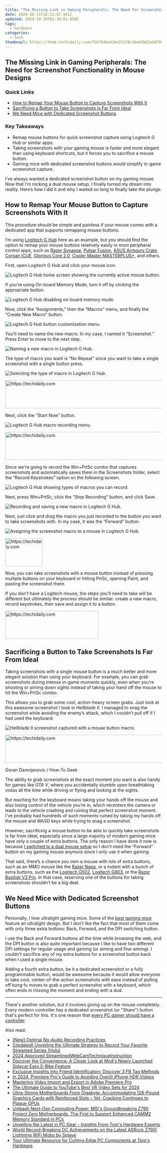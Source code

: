 ```yaml
---
title: "The Missing Link in Gaming Peripherals: The Need for Screenshot Functionality in Mouse Designs"
date: 2024-10-11T16:11:57.941Z
updated: 2024-10-19T02:18:01.850Z
tags:
  - hardware
categories:
  - tech
thumbnail: https://thmb.techidaily.com/f20754be61be25378c16e65b62ab87943c4b43cc2d7005b2adb1f8ded04dff01.jpg
---
```


## The Missing Link in Gaming Peripherals: The Need for Screenshot Functionality in Mouse Designs

### Quick Links

* [How to Remap Your Mouse Button to Capture Screenshots With It](https://pokemon-go-android.techidaily.com/in-2024-unova-stone-pokemon-go-evolution-list-and-how-catch-them-for-realme-11x-5g-drfone-by-drfone-virtual-android/)
* [Sacrificing a Button to Take Screenshots Is Far From Ideal](https://win11-tips.techidaily.com/switchtonightvisioninnotepadwin/)
* [We Need Mice with Dedicated Screenshot Buttons](https://sound-tweaking.techidaily.com/in-2024-top-5-digital-audio-file-organizers-for-seamless-mp3-management/)

### Key Takeaways

* Remap mouse buttons for quick screenshot capture using Logitech G Hub or similar apps.
* Taking screenshots with your gaming mouse is faster and more elegant than using keyboard shortcuts, but it forces you to sacrifice a mouse button.
* Gaming mice with dedicated screenshot buttons would simplify in-game screenshot capture.

 I’ve always wanted a dedicated screenshot button on my gaming mouse. Now that I’m rocking a dual mouse setup, I finally turned my dream into reality. Here’s how I did it and why I waited so long to finally take the plunge.

##  How to Remap Your Mouse Button to Capture Screenshots With It

 This procedure should be simple and painless if your mouse comes with a dedicated app that supports remapping mouse buttons.

 I’m using [Logitech G Hub](https://www.logitechg.com/en-us/innovation/g-hub.html) here as an example, but you should find the option to remap your mouse buttons relatively easily in most peripheral control apps, such as [Razer Synapse](https://razer.a9yw.net/c/156932/642901/10229?subId1=UUhtgUeUpU2004276&subId2=ehtg&u=https%3A%2F%2Fwww.razer.com%2Fsynapse-3), [Pulsar Fusion](https://www.pulsar.gg/pages/download), [ASUS Armoury Crate](https://rog.asus.com/mice-mouse-pads/mice/ambidextrous/rog-harpe-ace-aim-lab-edition-model/helpdesk%5Fdownload/), [Corsair iCUE](https://www.corsair.com/us/en/s/downloads), [Glorious Core 2.0](https://www.gloriousgaming.com/pages/software), [Cooler Master MASTERPLUS+](https://masterplus.coolermaster.com/), and others.

 First, open Logitech G Hub and click your mouse icon.

![Logitech G Hub home screen showing the currently active mouse button.](https://static1.howtogeekimages.com/wordpress/wp-content/uploads/2024/07/how-to-add-a-screenshot-button-to-your-mouse-01.png) 

 If you’re using On-board Memory Mode, turn it off by clicking the appropriate button.

![Logitech G Hub disabling on-board memory mode.](https://static1.howtogeekimages.com/wordpress/wp-content/uploads/2024/07/how-to-add-a-screenshot-button-to-your-mouse-02.png) 

 Now, click the “Assignments,” then the “Macros” menu, and finally the “Create New Macro” button.

![Logitech G Hub button customization menu.](https://static1.howtogeekimages.com/wordpress/wp-content/uploads/2024/07/how-to-add-a-screenshot-button-to-your-mouse-03.png) 

 You'll need to name the new macro. In my case, I named it “Screenshot.” Press Enter to move to the next step.

![Naming a new macro in Logitech G Hub.](https://static1.howtogeekimages.com/wordpress/wp-content/uploads/2024/07/how-to-add-a-screenshot-button-to-your-mouse-04.png) 

 The type of macro you want is “No Repeat” since you want to take a single screenshot with a single button press.

![Selecting the type of macro in Logitech G Hub.](https://static1.howtogeekimages.com/wordpress/wp-content/uploads/2024/07/how-to-add-a-screenshot-button-to-your-mouse-05.png) 

<!-- affiliate ads begin -->
<a href="https://bluettifr.pxf.io/c/5597632/2145082/17095" target="_top" id="2145082">
  <img src="//a.impactradius-go.com/display-ad/17095-2145082" border="0" alt="https://techidaily.com" width="728" height="90"/>
</a>
<img height="0" width="0" src="https://bluettifr.pxf.io/i/5597632/2145082/17095" style="position:absolute;visibility:hidden;" border="0" />
<!-- affiliate ads end -->

 Next, click the “Start Now” button.

![Logitech G Hub macro recording menu.](https://static1.howtogeekimages.com/wordpress/wp-content/uploads/2024/07/how-to-add-a-screenshot-button-to-your-mouse-06.png) 

<!-- affiliate ads begin -->
<a href="https://aligracehair.sjv.io/c/5597632/1915810/19272" target="_top" id="1915810">
  <img src="//a.impactradius-go.com/display-ad/19272-1915810" border="0" alt="https://techidaily.com" width="728" height="90"/>
</a>
<img height="0" width="0" src="https://aligracehair.sjv.io/i/5597632/1915810/19272" style="position:absolute;visibility:hidden;" border="0" />
<!-- affiliate ads end -->

 Since we're going to record the Win+PrtSc combo that captures screenshots and automatically saves them in the Screenshots folder, select the “Record Keystrokes” option on the following screen.

![Logitech G Hub showing types of macros you can record.](https://static1.howtogeekimages.com/wordpress/wp-content/uploads/2024/07/how-to-add-a-screenshot-button-to-your-mouse-07.png) 

 Next, press Win+PrtSc, click the “Stop Recording” button, and click Save.

![Recording and saving a new macro in Logitech G Hub.](https://static1.howtogeekimages.com/wordpress/wp-content/uploads/2024/07/how-to-add-a-screenshot-button-to-your-mouse-08.png) 

 Next, just click and drag the macro you just recorded to the button you want to take screenshots with. In my case, it was the “Forward” button.

![Assigning the screenshot macro to a mouse in Logitech G Hub.](https://static1.howtogeekimages.com/wordpress/wp-content/uploads/2024/07/how-to-add-a-screenshot-button-to-your-mouse-09.png) 

<!-- affiliate ads begin -->
<a href="https://aligracehair.sjv.io/c/5597632/2135406/19272" target="_top" id="2135406">
  <img src="//a.impactradius-go.com/display-ad/19272-2135406" border="0" alt="https://techidaily.com" width="120" height="90"/>
</a>
<img height="0" width="0" src="https://aligracehair.sjv.io/i/5597632/2135406/19272" style="position:absolute;visibility:hidden;" border="0" />
<!-- affiliate ads end -->

 Now, you can take screenshots with a mouse button instead of pressing multiple buttons on your keyboard or hitting PrtSc, opening Paint, and pasting the screenshot there.

 If you don't have a Logitech mouse, the steps you'll need to take will be different but ultimately the process should be similar: create a new macro, record keystrokes, then save and assign it to a button.

<!-- affiliate ads begin -->
<a href="https://aligracehair.sjv.io/c/5597632/1880972/19272" target="_top" id="1880972">
  <img src="//a.impactradius-go.com/display-ad/19272-1880972" border="0" alt="https://techidaily.com" width="300" height="90"/>
</a>
<img height="0" width="0" src="https://aligracehair.sjv.io/i/5597632/1880972/19272" style="position:absolute;visibility:hidden;" border="0" />
<!-- affiliate ads end -->

##  Sacrificing a Button to Take Screenshots Is Far From Ideal

 Taking screenshots with a single mouse button is a much better and more elegant solution than using your keyboard. For example, you can grab screenshots during intense in-game moments quickly, even when you’re shooting or aiming down sights instead of taking your hand off the mouse to hit the Win+PrtSc combo.

 This allows you to grab some cool, action-heavy screen grabs. Just look at this awesome screenshot I took in _Hellblade II_. I managed to snag the screenshot while avoiding the enemy’s attack, which I couldn’t pull off if I had used the keyboard:

![Hellblade II screenshot captured with a mouse button macro.](https://static1.howtogeekimages.com/wordpress/wp-content/uploads/2024/07/screenshot-1319.png) 

<!-- affiliate ads begin -->
<a href="https://review-au.sjv.io/c/5597632/2135315/14409" target="_top" id="2135315">
  <img src="//a.impactradius-go.com/display-ad/14409-2135315" border="0" alt="https://techidaily.com" width="728" height="90"/>
</a>
<img height="0" width="0" src="https://review-au.sjv.io/i/5597632/2135315/14409" style="position:absolute;visibility:hidden;" border="0" />
<!-- affiliate ads end -->

Goran Damnjanovic / How-To Geek

 The ability to grab screenshots at the exact moment you want is also handy for games like _GTA V_, where you accidentally stumble upon breathtaking vistas all the time while driving or flying and looking at the sights.

 But reaching for the keyboard means taking your hands off the mouse and also losing control of the vehicle you’re in, which recenters the camera or leads to the vehicle crashing and ruining that perfect screenshot moment. I've probably had hundreds of such moments ruined by taking my hands off the mouse and WASD keys while trying to snag a screenshot.

 However, sacrificing a mouse button to be able to quickly take screenshots is far from ideal, especially since a large majority of modern gaming mice have only a couple of extra buttons. The only reason I have done it now is because [I switched to a dual mouse setup](https://screen-mirror.techidaily.com/guide-to-mirror-your-itel-s23-to-other-android-devices-drfone-by-drfone-android/) so I don’t need the “Forward” button on my gaming mouse anymore since I only use it when gaming.

 That said, there’s a chance you own a mouse with lots of extra buttons, such as an MMO mouse like the [Razer Naga](https://razer.a9yw.net/c/156932/642901/10229?subId1=UUhtgUeUpU2004276&subId2=ehtg&u=https%3A%2F%2Fwww.razer.com%2Fpc%2Fgaming-mice%2Fnaga-line), or a rodent with a bunch of extra buttons, such as the [Logitech G502](https://some-skills.techidaily.com/master-iphone-cams-with-these-hacks-for-2024/), [Logitech G903](https://www.logitechg.com/en-us/products/gaming-mice/g903-hero-wireless-gaming-mouse.910-005670.html), or the [Razer Basilisk V3 Pro](https://razer.a9yw.net/c/156932/642901/10229?subId1=UUhtgUeUpU2004276&subId2=ehtg&u=https%3A%2F%2Fwww.razer.com%2Fgaming-mice%2Frazer-basilisk-v3-pro). In that case, reserving one of the buttons for taking screenshots shouldn’t be a big deal.

##  We Need Mice with Dedicated Screenshot Buttons

 Personally, I love ultralight gaming mice. Some of the [best gaming mice](https://extra-lessons.techidaily.com/a-curated-compilation-of-online-videoaudio-magicians/) feature an ultralight design. But I don’t like the fact that most of them come with only three extra buttons: Back, Forward, and the DPI switching button.

 I use the Back and Forward buttons all the time while browsing the web, and the DPI button is also quite important because I like to have two different DPI settings for regular usage and gaming (or aiming and fine-aiming). I couldn’t sacrifice any of my extra buttons for a screenshot button back when I used a single mouse.

 Adding a fourth extra button, be it a dedicated screenshot or a fully programmable button, would be awesome because it would allow everyone to take cool, center-of-the-action screenshots with ease instead of pulling off kung fu moves to grab a perfect screenshot with a keyboard, which often ends in missing the moment and ending with a dud.

---

 There's another solution, but it involves giving up on the mouse completely. Every modern controller has a dedicated screenshot (or "Share") button that's perfect for this. It's one reason that [every PC gamer should have a controller](https://extra-lessons.techidaily.com/step-by-step-to-mastering-adobes-cloud-storage-capabilities-and-options/).

<ins class="adsbygoogle"
     style="display:block"
     data-ad-format="autorelaxed"
     data-ad-client="ca-pub-7571918770474297"
     data-ad-slot="1223367746"></ins>

<ins class="adsbygoogle"
     style="display:block"
     data-ad-client="ca-pub-7571918770474297"
     data-ad-slot="8358498916"
     data-ad-format="auto"
     data-full-width-responsive="true"></ins>

<span class="atpl-alsoreadstyle">Also read:</span>
<div><ul>
<li><a href="https://digital-screen-recording.techidaily.com/new-optimal-no-audio-recording-practices/"><u>[New] Optimal No-Audio Recording Practices</u></a></li>
<li><a href="https://on-screen-recording.techidaily.com/updated-unveiling-the-ultimate-strategy-to-record-your-favorite-streamed-series-hulu/"><u>[Updated] Unveiling the Ultimate Strategy to Record Your Favorite Streamed Series (Hulu)</u></a></li>
<li><a href="https://screen-capture.techidaily.com/2024-approved-streamlinedwebcamtechniqueinstruction/"><u>2024 Approved StreamlinedWebCamTechniqueInstruction</u></a></li>
<li><a href="https://buynow-reviews.techidaily.com/discover-the-convenience-a-closer-look-at-mods-newly-launched-sidecar-easy-e-bike-feature/"><u>Discover the Convenience: A Closer Look at Mod's Newly Launched Sidecar Easy E-Bike Feature</u></a></li>
<li><a href="https://facebook.techidaily.com/exclusive-insights-into-friend-identification-discover-3-fb-tag-methods/"><u>Exclusive Insights Into Friend Identification: Discover 3 FB Tag Methods</u></a></li>
<li><a href="https://extra-skills.techidaily.com/in-2024-premiere-pros-guide-to-avoiding-overlit-iphone-hdr-videos/"><u>In 2024, Premiere Pro's Guide to Avoiding Overlit iPhone HDR Videos</u></a></li>
<li><a href="https://ai-vdieo-software.techidaily.com/mastering-video-import-and-export-in-adobe-premiere-pro/"><u>Mastering Video Import and Export in Adobe Premiere Pro</u></a></li>
<li><a href="https://youtube-blog.techidaily.com/ltimate-guide-to-youtubes-best-vr-video-sets-for-2024/"><u>The Ultimate Guide to YouTube's Best VR Video Sets for 2024</u></a></li>
<li><a href="https://hardware-help.techidaily.com/ultra-strong-motherboards-from-gigabyte-accommodating-128-pound-graphics-cards-with-reinforced-slots-yet-cracking-continues-to-plague-gpus/"><u>Ultra-Strong Motherboards From Gigabyte: Accommodating 128-Pound Graphics Cards with Reinforced Slots – Yet, Cracking Continues to Plague GPUs</u></a></li>
<li><a href="https://hardware-help.techidaily.com/unleash-next-gen-computing-power-msis-groundbreaking-z790-project-zero-motherboards-the-first-to-support-enhanced-camm2-memory-standard-in-pcs/"><u>Unleash Next-Gen Computing Power: MSI's Groundbreaking Z790 Project Zero Motherboards, The First to Support Enhanced CAMM2 Memory Standard in PCs</u></a></li>
<li><a href="https://hardware-help.techidaily.com/unveiling-the-latest-in-pc-gear-insights-from-toms-hardware-experts/"><u>Unveiling the Latest in PC Gear - Insights From Tom's Hardware Experts</u></a></li>
<li><a href="https://hardware-help.techidaily.com/world-record-breaking-oc-achievements-on-the-latest-asrock-z790i-lightning-wifi-mobo-by-splave/"><u>World Record-Breaking OC Achievements on the Latest ASRock Z790I Lightning WiFi Mobo by Splave</u></a></li>
<li><a href="https://hardware-help.techidaily.com/your-ultimate-resource-for-cutting-edge-pc-components-at-toms-hardware/"><u>Your Ultimate Resource for Cutting-Edge PC Components at Tom's Hardware</u></a></li>
</ul></div>

